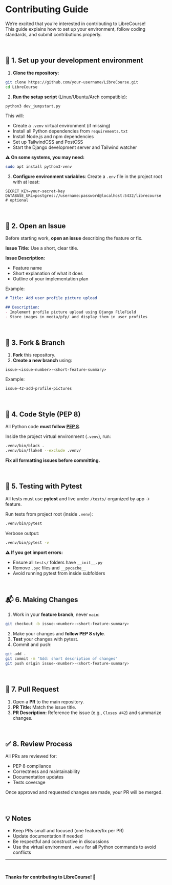 # Contributing Guide

We’re excited that you’re interested in contributing to LibreCourse!  
This guide explains how to set up your environment, follow coding standards, and submit contributions properly.

<br>

## 🌱 1. Set up your development environment

1. **Clone the repository:**

```bash
git clone https://github.com/your-username/LibreCourse.git
cd LibreCourse
```

2. **Run the setup script** (Linux/Ubuntu/Arch compatible):

```bash
python3 dev_jumpstart.py
```

This will:

* Create a `.venv` virtual environment (if missing)
* Install all Python dependencies from `requirements.txt`
* Install Node.js and npm dependencies
* Set up TailwindCSS and PostCSS
* Start the Django development server and Tailwind watcher


**⚠️ On some systems, you may need:**

 ```bash
 sudo apt install python3-venv
 ```

3. **Configure environment variables**:
   Create a `.env` file in the project root with at least:

```
SECRET_KEY=your-secret-key
DATABASE_URL=postgres://username:password@localhost:5432/librecourse  # optional
```
<br>

## 🧩 2. Open an Issue

Before starting work, **open an issue** describing the feature or fix.

**Issue Title:**
Use a short, clear title.

**Issue Description:**

* Feature name
* Short explanation of what it does
* Outline of your implementation plan

Example:

```markdown
# Title: Add user profile picture upload

## Description:
- Implement profile picture upload using Django FileField
- Store images in media/pfp/ and display them in user profiles
```
<br>

## 🌿 3. Fork & Branch

1. **Fork** this repository.
2. **Create a new branch** using:

```text
issue-<issue-number>-<short-feature-summary>
```

Example:

```text
issue-42-add-profile-pictures
```
<br>

## 🧹 4. Code Style (PEP 8)

All Python code **must follow [PEP 8](https://peps.python.org/pep-0008/)**.

Inside the project virtual environment (`.venv`), run:

```bash
.venv/bin/black .
.venv/bin/flake8 --exclude .venv/
```
**Fix all formatting issues before committing.**

<br>

## 🧪 5. Testing with Pytest

All tests must use **pytest** and live under `/tests/` organized by app → feature.

Run tests from project root (inside `.venv`):

```bash
.venv/bin/pytest
```

Verbose output:

```bash
.venv/bin/pytest -v
```

**⚠️ If you get import errors:**

* Ensure all `tests/` folders have `__init__.py`
* Remove `.pyc` files and `__pycache__`
* Avoid running pytest from inside subfolders

<br>

## 📬 6. Making Changes

1. Work in your **feature branch**, never `main`:

```bash
git checkout -b issue-<number>-<short-feature-summary>
```

2. Make your changes and **follow PEP 8 style**.
3. **Test** your changes with pytest.
4. Commit and push:

```bash
git add .
git commit -m "Add: short description of changes"
git push origin issue-<number>-<short-feature-summary>
```

<br>

## 🔄 7. Pull Request

1. Open a **PR** to the main repository.
2. **PR Title:** Match the issue title.
3. **PR Description:** Reference the issue (e.g., `Closes #42`) and summarize changes.

<br>

## ✅ 8. Review Process

All PRs are reviewed for:

* PEP 8 compliance
* Correctness and maintainability
* Documentation updates
* Tests coverage

Once approved and requested changes are made, your PR will be merged.

<br>

## 💡 Notes

* Keep PRs small and focused (one feature/fix per PR)
* Update documentation if needed
* Be respectful and constructive in discussions
* Use the virtual environment `.venv` for all Python commands to avoid conflicts

---

<br>

**Thanks for contributing to LibreCourse! 💙**


